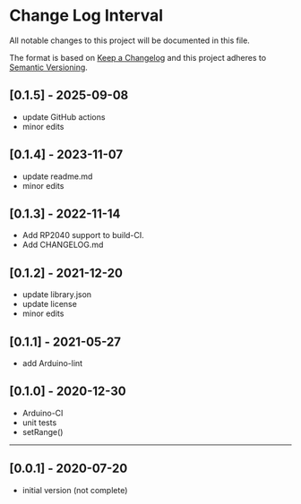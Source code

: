 # Change Log Interval

All notable changes to this project will be documented in this file.

The format is based on [Keep a Changelog](http://keepachangelog.com/)
and this project adheres to [Semantic Versioning](http://semver.org/).


## [0.1.5] - 2025-09-08
- update GitHub actions
- minor edits

## [0.1.4] - 2023-11-07
- update readme.md
- minor edits

## [0.1.3] - 2022-11-14
- Add RP2040 support to build-CI.
- Add CHANGELOG.md

## [0.1.2] - 2021-12-20
- update library.json
- update license
- minor edits

## [0.1.1] - 2021-05-27
- add Arduino-lint

## [0.1.0] - 2020-12-30
- Arduino-CI
- unit tests
- setRange()

----

## [0.0.1] - 2020-07-20
- initial version (not complete)


